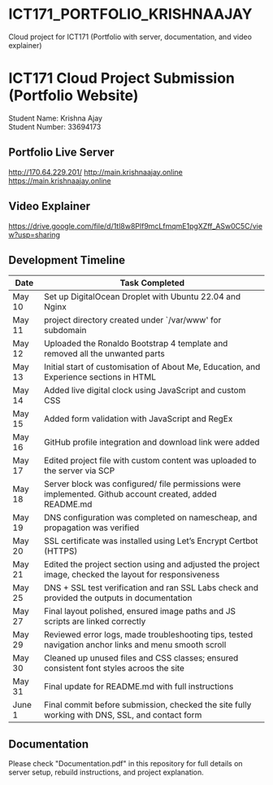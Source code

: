 # ICT171_PORTFOLIO_KRISHNAAJAY
Cloud project for ICT171 (Portfolio with server, documentation, and video explainer)

# ICT171 Cloud Project Submission (Portfolio Website)

Student Name: Krishna Ajay  
Student Number: 33694173  

## Portfolio Live Server  
http://170.64.229.201/
http://main.krishnaajay.online
https://main.krishnaajay.online 

## Video Explainer  
https://drive.google.com/file/d/1tl8w8Plf9mcLfmqmE1pgXZff_ASw0C5C/view?usp=sharing

## Development Timeline

| Date        | Task Completed                                                                                         |
|-------------|--------------------------------------------------------------------------------------------------------| 
| May 10      | Set up DigitalOcean Droplet with Ubuntu 22.04 and Nginx                                                |
| May 11      | project directory created under `/var/www' for subdomain                                               |
| May 12      | Uploaded the Ronaldo Bootstrap 4 template and removed all the unwanted parts                           |
| May 13      | Initial start of customisation of About Me, Education, and Experience sections in HTML                 |
| May 14      | Added live digital clock using JavaScript and custom CSS                                               |
| May 15      | Added form validation with JavaScript and RegEx                                                        |
| May 16      | GitHub profile integration and download link were added                                                |
| May 17      | Edited project file with custom content was uploaded to the server via SCP                             |
| May 18      | Server block was configured/ file permissions were implemented. Github account created, added README.md|
| May 19      | DNS configuration was completed on namescheap, and propagation was verified                            |
| May 20      | SSL certificate was installed using Let’s Encrypt Certbot (HTTPS)                                      |
| May 21      | Edited the project section using and adjusted the project image, checked the layout for responsiveness |
| May 25      | DNS + SSL test verification and ran SSL Labs check and provided the outputs in documentation           |
| May 27      | Final layout polished, ensured image paths and JS scripts are linked correctly                         |
| May 29      | Reviewed error logs, made troubleshooting tips, tested navigation anchor links and menu smooth scroll  |
| May 30      | Cleaned up unused files and CSS classes; ensured consistent font styles acroos the site                |
| May 31      | Final update for README.md with full instructions                                                      |
| June 1      | Final commit before submission, checked the site fully working with DNS, SSL, and contact form         |

## Documentation  
Please check "Documentation.pdf" in this repository for full details on server setup, rebuild instructions, and project explanation.
